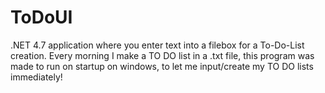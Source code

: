 # ToDoUI
.NET 4.7 application where you enter text into a filebox for a To-Do-List creation. Every morning I make a TO DO list in a .txt file, this program was made to run on startup on windows, to let me input/create my TO DO lists immediately! 
